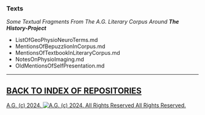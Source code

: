 ### Texts
*Some Textual Fragments From The A.G. Literary Corpus Around __The History-Project__*

- ListOfGeoPhysioNeuroTerms.md
- MentionsOfBepuzzlionInCorpus.md
- MentionsOfTextbookInLiteraryCorpus.md
- NotesOnPhysioImaging.md
- OldMentionsOfSelfPresentation.md

- - - - - - - - - -

## [BACK TO INDEX OF REPOSITORIES](https://github.com/antiface/Index)

[A.G. (c) 2024. ![A.G. (c) 2024. All Rights Reserved](https://historiotheque.files.wordpress.com/2016/11/ag_signature_official_2015_50px_cropped.jpg) All Rights Reserved.](http://alexgagnon.com)
